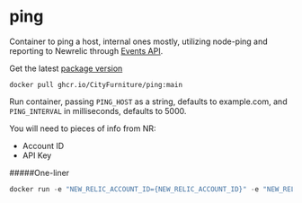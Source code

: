 # ping
Container to ping a host, internal ones mostly, utilizing node-ping and reporting to Newrelic through [Events API](https://docs.newrelic.com/docs/data-apis/ingest-apis/introduction-event-api/#submit-event).

Get the latest [package version](https://github.com/CityFurniture/ping/pkgs/container/ping)
```
docker pull ghcr.io/CityFurniture/ping:main
```

Run container, passing `PING_HOST` as a string, defaults to example.com, and `PING_INTERVAL` in milliseconds, defaults to 5000.

You will need to pieces of info from NR:
- Account ID
- API Key

#####One-liner

```go
docker run -e "NEW_RELIC_ACCOUNT_ID={NEW_RELIC_ACCOUNT_ID}" -e "NEW_RELIC_API_KEY={NEW_RELIC_API_KEY}" -e "PING_HOST=example.com" -e "PING_INTERVAL=2000"  ghcr.io/CityFurniture/ping:main 
```
